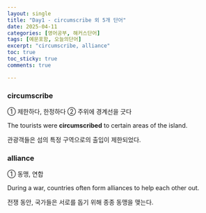 ```yaml
---
layout: single
title: "Day1 - circumscribe 외 5개 단어"
date: 2025-04-11
categories: [영어공부, 해커스단어]
tags: [예문포함, 오늘의단어]
excerpt: "circumscribe, alliance"
toc: true
toc_sticky: true
comments: true

---
```


### circumscribe
① 제한하다, 한정하다 
② 주위에 경계선을 긋다

The tourists were **circumscribed** to certain areas of the island.

관광객들은 섬의 특정 구역으로의 출입이 제한되었다.

### alliance
① 동맹, 연합

During a war, countries often form alliances to help each other out.

전쟁 동안, 국가들은 서로를 돕기 위해 종종 동맹을 맺는다.